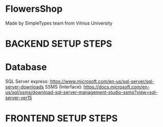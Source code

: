 # FlowersShop

Made by SimpleTypes team from Vilnius University

# BACKEND SETUP STEPS
 # Database
 SQL Server express: https://www.microsoft.com/en-us/sql-server/sql-server-downloads
 SSMS (Interface): https://docs.microsoft.com/en-us/sql/ssms/download-sql-server-management-studio-ssms?view=sql-server-ver15

# FRONTEND SETUP STEPS
